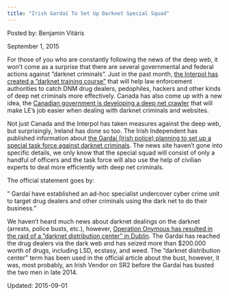```yaml
---
title: "Irish Gardaí To Set Up Darknet Special Squad"
---
```


Posted by: Benjamin Vitáris 

<span>September 1, 2015</span>

<p>For those of you who are constantly following the news of the deep web, it won’t come as a surprise that there are several governmental and federal actions against ”darknet criminals”. Just in the past month, <a href="https://gir.pub/deepdotweb/2015/08/02/interpol-creates-darknet-training-course/">the Interpol has created a ”darknet training course”</a> that will help law enforcement authorities to catch DNM drug dealers, pedophiles, hackers and other kinds of deep net criminals more effectively. Canada has also come up with a new idea, the <a href="https://gir.pub/deepdotweb/2015/08/05/canadian-federal-police-to-develop-deep-web-crawler/">Canadian government is developing a deep net crawler</a> that will make LE’s job easier when dealing with darknet criminals and websites.</p>
<p>Not just Canada and the Interpol has taken measures against the deep web, but surprisingly, Ireland has done so too. The Irish Independent has published information about <a href="http://www.independent.ie/irish-news/news/garda-have-set-up-special-unit-to-watch-dark-web-31486740.html">the Gardaí (Irish police) planning to set up a special task force against darknet criminals</a>. The news site haven’t gone into specific details, we only know that the special squad will consist of only a handful of officers and the task force will also use the help of civilian experts to deal more efficiently with deep net criminals.</p>
<p>The official statement goes by:</p>
<p>” Gardaí have established an ad-hoc specialist undercover cyber crime unit to target drug dealers and other criminals using the dark net to do their business.”</p>
<p>We haven’t heard much news about darknet dealings on the darknet (arrests, police busts, etc.), however, <a href="https://gir.pub/deepdotweb/2014/11/06/major-darknet-related-bust-ireland/">Operation Onymous has resulted in the raid of a ”darknet distribution center” in Dublin</a>. The Gardaí has reached the drug dealers via the dark web and has seized more than $200.000 worth of drugs, including LSD, ecstasy, and weed. The ”darknet distribution center” term has been used in the official article about the bust, however, it was, most probably, an Irish Vendor on SR2 before the Gardaí has busted the two men in late 2014.</p>

Updated: 2015-09-01

